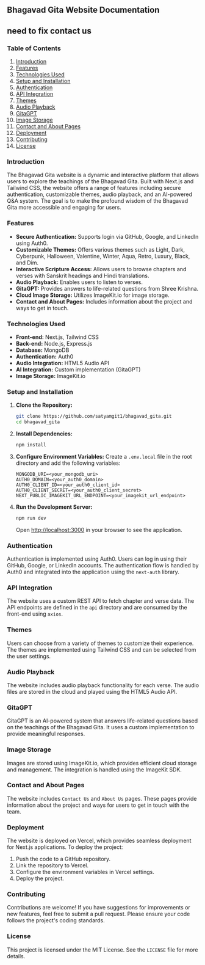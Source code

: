 ## Bhagavad Gita Website Documentation
## need to fix contact us
### Table of Contents
1. [Introduction](#introduction)
2. [Features](#features)
3. [Technologies Used](#technologies-used)
4. [Setup and Installation](#setup-and-installation)
5. [Authentication](#authentication)
6. [API Integration](#api-integration)
7. [Themes](#themes)
8. [Audio Playback](#audio-playback)
9. [GitaGPT](#gitagpt)
10. [Image Storage](#image-storage)
11. [Contact and About Pages](#contact-and-about-pages)
12. [Deployment](#deployment)
13. [Contributing](#contributing)
14. [License](#license)

### Introduction
The Bhagavad Gita website is a dynamic and interactive platform that allows users to explore the teachings of the Bhagavad Gita. Built with Next.js and Tailwind CSS, the website offers a range of features including secure authentication, customizable themes, audio playback, and an AI-powered Q&A system. The goal is to make the profound wisdom of the Bhagavad Gita more accessible and engaging for users.

### Features
- **Secure Authentication:** Supports login via GitHub, Google, and LinkedIn using Auth0.
- **Customizable Themes:** Offers various themes such as Light, Dark, Cyberpunk, Halloween, Valentine, Winter, Aqua, Retro, Luxury, Black, and Dim.
- **Interactive Scripture Access:** Allows users to browse chapters and verses with Sanskrit headings and Hindi translations.
- **Audio Playback:** Enables users to listen to verses.
- **GitaGPT:** Provides answers to life-related questions from Shree Krishna.
- **Cloud Image Storage:** Utilizes ImageKit.io for image storage.
- **Contact and About Pages:** Includes information about the project and ways to get in touch.

### Technologies Used
- **Front-end:** Next.js, Tailwind CSS
- **Back-end:** Node.js, Express.js
- **Database:** MongoDB
- **Authentication:** Auth0
- **Audio Integration:** HTML5 Audio API
- **AI Integration:** Custom implementation (GitaGPT)
- **Image Storage:** ImageKit.io

### Setup and Installation
1. **Clone the Repository:**
   ```bash
   git clone https://github.com/satyamgit1/bhagavad_gita.git
   cd bhagavad_gita
   ```

2. **Install Dependencies:**
   ```bash
   npm install
   ```

3. **Configure Environment Variables:**
   Create a `.env.local` file in the root directory and add the following variables:
   ```plaintext
   MONGODB_URI=<your_mongodb_uri>
   AUTH0_DOMAIN=<your_auth0_domain>
   AUTH0_CLIENT_ID=<your_auth0_client_id>
   AUTH0_CLIENT_SECRET=<your_auth0_client_secret>
   NEXT_PUBLIC_IMAGEKIT_URL_ENDPOINT=<your_imagekit_url_endpoint>
   ```

4. **Run the Development Server:**
   ```bash
   npm run dev
   ```
   Open [http://localhost:3000](http://localhost:3000) in your browser to see the application.

### Authentication
Authentication is implemented using Auth0. Users can log in using their GitHub, Google, or LinkedIn accounts. The authentication flow is handled by Auth0 and integrated into the application using the `next-auth` library.

### API Integration
The website uses a custom REST API to fetch chapter and verse data. The API endpoints are defined in the `api` directory and are consumed by the front-end using `axios`.

### Themes
Users can choose from a variety of themes to customize their experience. The themes are implemented using Tailwind CSS and can be selected from the user settings.

### Audio Playback
The website includes audio playback functionality for each verse. The audio files are stored in the cloud and played using the HTML5 Audio API.

### GitaGPT
GitaGPT is an AI-powered system that answers life-related questions based on the teachings of the Bhagavad Gita. It uses a custom implementation to provide meaningful responses.

### Image Storage
Images are stored using ImageKit.io, which provides efficient cloud storage and management. The integration is handled using the ImageKit SDK.

### Contact and About Pages
The website includes `Contact Us` and `About Us` pages. These pages provide information about the project and ways for users to get in touch with the team.

### Deployment
The website is deployed on Vercel, which provides seamless deployment for Next.js applications. To deploy the project:
1. Push the code to a GitHub repository.
2. Link the repository to Vercel.
3. Configure the environment variables in Vercel settings.
4. Deploy the project.

### Contributing
Contributions are welcome! If you have suggestions for improvements or new features, feel free to submit a pull request. Please ensure your code follows the project's coding standards.

### License
This project is licensed under the MIT License. See the `LICENSE` file for more details.


